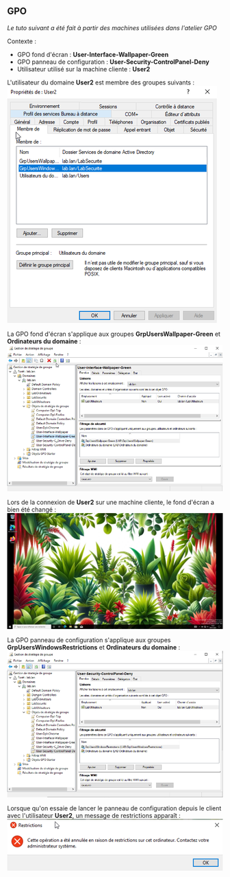 ## GPO

_Le tuto suivant a été fait à partir des machines utilisées dans l'atelier GPO_

Contexte :  
* GPO fond d'écran : **User-Interface-Wallpaper-Green**  
* GPO panneau de configuration : **User-Security-ControlPanel-Deny**  
* Utilisateur utilisé sur la machine cliente : **User2**  

L'utilisateur du domaine **User2** est membre des groupes suivants :  
![VirtualBoxVM_mL4OQs5bb8.png](https://github.com/Skchaper/AD-DC/blob/main/SCREEN/SCREEN_GPO/VirtualBoxVM_mL4OQs5bb8.png)

La GPO fond d'écran s'applique aux groupes **GrpUsersWallpaper-Green** et **Ordinateurs du domaine** :
![VirtualBoxVM_f3HxvOLEV1.png](https://github.com/Skchaper/AD-DC/blob/main/SCREEN/SCREEN_GPO/VirtualBoxVM_f3HxvOLEV1.png)

Lors de la connexion de **User2** sur une machine cliente, le fond d'écran a bien été changé :
![VirtualBoxVM_2UbnXeo9Im.jpg](https://github.com/Skchaper/AD-DC/blob/main/SCREEN/SCREEN_GPO/VirtualBoxVM_2UbnXeo9Im.jpg)

La GPO panneau de configuration s'applique aux groupes **GrpUsersWindowsRestrictions** et **Ordinateurs du domaine** :
![VirtualBoxVM_IEbndo2mHz.png](https://github.com/Skchaper/AD-DC/blob/main/SCREEN/SCREEN_GPO/VirtualBoxVM_IEbndo2mHz.png)

Lorsque qu'on essaie de lancer le panneau de configuration depuis le client avec l'utilisateur **User2**, un message de restrictions apparaît :
![VirtualBoxVM_f9EXhAdGaJ.png](https://github.com/Skchaper/AD-DC/blob/main/SCREEN/SCREEN_GPO/VirtualBoxVM_f9EXhAdGaJ.png)
